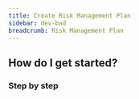 ```yaml
---
title: Create Risk Management Plan
sidebar: dev-bad
breadcrumb: Risk Management Plan
---
```


## <background>

## How do I get started?

### Step by step
